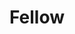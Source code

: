 ---
title: "Fellow"
type: wordlist
layout: wordlist
outputs:
    - html
    - json

tier: 0
term: "fellow"
related_terms:
    - None
definition: "N/A"
use_context: "N/A"
recommendation: "No change recommended. Fellow refers to the most senior rank or title one can achieve on a technical career in certain companies or a member of a learned or professional society, or a person who has been awarded a grant for studies, typically in the field of scientific research, or a person who has earned a fellowship. A Fellow can be of any gender. This term does not promote gender bias."
recommended_replacements:
    - None
unsuitable_replacements:
    - None
rationale: |
    N/A
status: | 
    N/A
supporting_content: | 
    N/A

---